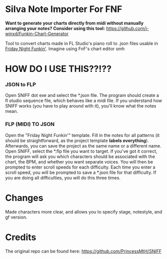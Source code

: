 # SiIva Note Importer For FNF
**Want to generate your charts directly from midi without manually arranging your notes? Consider using this tool:**
https://github.com/i-winxd/Funkin-Chart-Generator

Tool to convert charts made in FL Studio's piano roll to .json files usable in [Friday Night Funkin'](https://github.com/ninjamuffin99/Funkin).
Imagine using FnF's chart editor smh

# HOW DO I USE THIS??!??
### JSON to FLP
Open SNIFF dot exe and select the \*.json file. The program should create a fl studio sequence file, which behaves like a midi file. If you understand how SNIFF works (you have to play around with it), you'll know what the notes mean.

### FLP (MIDI) TO JSON
Open the "Friday Night Funkin'" template. Fill in the notes for all patterns (it should be straightforward, as the project template __labels everything__). Afterwards, you can save the project as the same name or a different name. Open SNIFF, select the \*.flp file you want to target. If you've got it correct, the program will ask you which characters should be associated with the chart, the BPM, and whether you want separate voices. You will then be prompted to enter scroll speeds for each difficulty. Each time you enter a scroll speed, you will be prompted to save a \*.json file for that difficulty. If you are doing all difficulties, you will do this three times.

# Changes
Made characters more clear, and allows you to specify stage, notestyle, and gf version.

# Credits
The original repo can be found here: https://github.com/PrincessMtH/SNIFF
